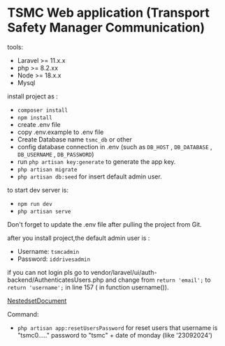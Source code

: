 # TSMC Web application (Transport Safety Manager Communication)
tools:
- Laravel >= 11.x.x
- php >= 8.2.xx
- Node >= 18.x.x
- Mysql
 
install project as :
- `composer install`
- `npm install`
- create .env file
- copy .env.example to .env file
- Create Database name `tsmc_db` or other
- config database connection in .env (such as `DB_HOST` , `DB_DATABASE` , `DB_USERNAME` , `DB_PASSWORD`)
- run `php artisan key:generate` to generate the app key.
- `php artisan migrate`
- `php artisan db:seed` for insert default admin user.

to start dev server is:
- `npm run dev`
- `php artisan serve`

Don't forget to update the .env file after pulling the project from Git.

after you install project,the default admin user is : 
- Username: `tsmcadmin`
- Password: `iddrivesadmin`


if you can not login pls go to vendor/laravel/ui/auth-backend/AuthenticatesUsers.php  and change from 
`return 'email';` 
to 
`return 'username';` 
in line 157 ( in function username()).

[NestedsetDocument](https://github.com/lazychaser/laravel-nestedset)

Command:
- `php artisan app:resetUsersPassword` for reset users that username is "tsmc0....." password to "tsmc" + date of monday (like '23092024')
